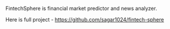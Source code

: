 FintechSphere is financial market predictor and news analyzer.

Here is full project - https://github.com/sagar1024/fintech-sphere
